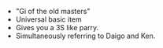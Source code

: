 - "Gi of the old masters"
- Universal basic item
- Gives you a 3S like parry.
- Simultaneously referring to Daigo and Ken.